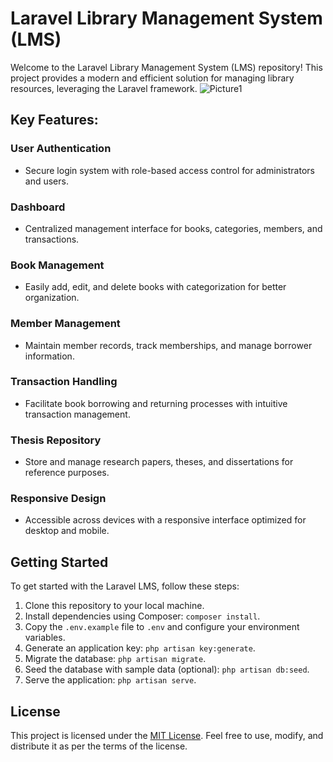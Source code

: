 # Laravel Library Management System (LMS)

Welcome to the Laravel Library Management System (LMS) repository! This project provides a modern and efficient solution for managing library resources, leveraging the Laravel framework.
![Picture1](https://github.com/mh-majumdar/library-management-system-using-laravel/assets/66936454/f2f46078-d26e-42e9-b344-f72f3c95e052)


## Key Features:

### User Authentication
- Secure login system with role-based access control for administrators and users.

### Dashboard
- Centralized management interface for books, categories, members, and transactions.

### Book Management
- Easily add, edit, and delete books with categorization for better organization.

### Member Management
- Maintain member records, track memberships, and manage borrower information.

### Transaction Handling
- Facilitate book borrowing and returning processes with intuitive transaction management.

### Thesis Repository
- Store and manage research papers, theses, and dissertations for reference purposes.

### Responsive Design
- Accessible across devices with a responsive interface optimized for desktop and mobile.

## Getting Started
To get started with the Laravel LMS, follow these steps:

1. Clone this repository to your local machine.
2. Install dependencies using Composer: `composer install`.
3. Copy the `.env.example` file to `.env` and configure your environment variables.
4. Generate an application key: `php artisan key:generate`.
5. Migrate the database: `php artisan migrate`.
6. Seed the database with sample data (optional): `php artisan db:seed`.
7. Serve the application: `php artisan serve`.


## License
This project is licensed under the [MIT License](LICENSE). Feel free to use, modify, and distribute it as per the terms of the license.


